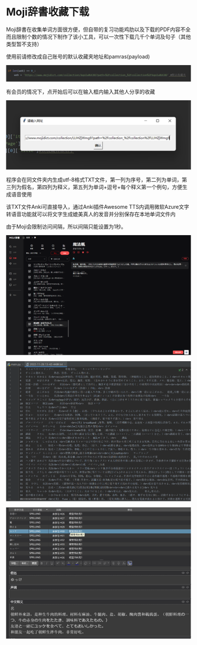 # Moji辞書收藏下载
Moji辞書在收集单词方面很方便，但自带的复习功能鸡肋以及下载的PDF内容不全而且限制个数的情况下制作了该小工具，可以一次性下载几千个单词及句子（其他类型暂不支持）

使用前请修改成自己账号的默认收藏夹地址和pamras(payload)

![Image text](https://github.com/xcx441700/moji-download/blob/main/src/1.png)

有会员的情况下，点开始后可以在输入框内输入其他人分享的收藏

![Image text](https://github.com/xcx441700/moji-download/blob/main/src/2.png)

程序会在同文件夹内生成utf-8格式TXT文件，第一列为序号，第二列为单词，第三列为假名，第四列为释义，第五列为单词+逗号+每个释义第一个例句，方便生成语音使用

该TXT文件Anki可直接导入，通过Anki插件Awesome TTS内调用微软Azure文字转语音功能就可以将文字生成媲美真人的发音并分别保存在本地单词文件内

由于Moji会限制访问间隔，所以间隔只能设置为1秒。

![Image text](https://github.com/xcx441700/moji-download/blob/main/src/3.png)

![Image text](https://github.com/xcx441700/moji-download/blob/main/src/4.png)

![Image text](https://github.com/xcx441700/moji-download/blob/main/src/5.png)
